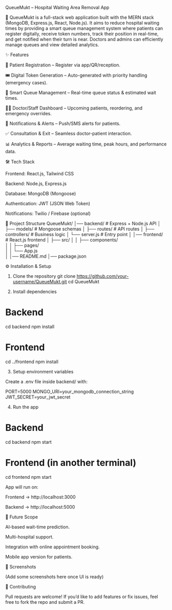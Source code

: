 QueueMukt – Hospital Waiting Area Removal App

🚀 QueueMukt is a full-stack web application built with the MERN stack (MongoDB, Express.js, React, Node.js).
It aims to reduce hospital waiting times by providing a smart queue management system where patients can register digitally, receive token numbers, track their position in real-time, and get notified when their turn is near. Doctors and admins can efficiently manage queues and view detailed analytics.

✨ Features

📝 Patient Registration – Register via app/QR/reception.

🎟️ Digital Token Generation – Auto-generated with priority handling (emergency cases).

📱 Smart Queue Management – Real-time queue status & estimated wait times.

👩‍⚕️ Doctor/Staff Dashboard – Upcoming patients, reordering, and emergency overrides.

🔔 Notifications & Alerts – Push/SMS alerts for patients.

✅ Consultation & Exit – Seamless doctor-patient interaction.

📊 Analytics & Reports – Average waiting time, peak hours, and performance data.

🛠️ Tech Stack

Frontend: React.js, Tailwind CSS

Backend: Node.js, Express.js

Database: MongoDB (Mongoose)

Authentication: JWT (JSON Web Token)

Notifications: Twilio / Firebase (optional)

📂 Project Structure
QueueMukt/
│── backend/          # Express + Node.js API
│   ├── models/       # Mongoose schemas
│   ├── routes/       # API routes
│   ├── controllers/  # Business logic
│   └── server.js     # Entry point
│
│── frontend/         # React.js frontend
│   ├── src/
│   │   ├── components/  
│   │   ├── pages/       
│   │   └── App.js     
│
│── README.md
│── package.json

⚙️ Installation & Setup
1. Clone the repository
git clone https://github.com/your-username/QueueMukt.git
cd QueueMukt

2. Install dependencies
# Backend
cd backend
npm install

# Frontend
cd ../frontend
npm install

3. Setup environment variables

Create a .env file inside backend/ with:

PORT=5000
MONGO_URI=your_mongodb_connection_string
JWT_SECRET=your_jwt_secret

4. Run the app
# Backend
cd backend
npm start

# Frontend (in another terminal)
cd frontend
npm start


App will run on:

Frontend → http://localhost:3000

Backend → http://localhost:5000

🚀 Future Scope

AI-based wait-time prediction.

Multi-hospital support.

Integration with online appointment booking.

Mobile app version for patients.

📸 Screenshots

(Add some screenshots here once UI is ready)

🤝 Contributing

Pull requests are welcome! If you’d like to add features or fix issues, feel free to fork the repo and submit a PR.
